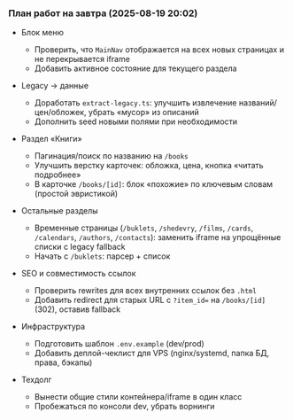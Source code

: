 ### План работ на завтра (2025-08-19 20:02)

- Блок меню
  - Проверить, что `MainNav` отображается на всех новых страницах и не перекрывается iframe
  - Добавить активное состояние для текущего раздела

- Legacy → данные
  - Доработать `extract-legacy.ts`: улучшить извлечение названий/цен/обложек, убрать «мусор» из описаний
  - Дополнить seed новыми полями при необходимости

- Раздел «Книги»
  - Пагинация/поиск по названию на `/books`
  - Улучшить верстку карточек: обложка, цена, кнопка «читать подробнее»
  - В карточке `/books/[id]`: блок «похожие» по ключевым словам (простой эвристикой)

- Остальные разделы
  - Временные страницы (`/buklets`, `/shedevry`, `/films`, `/cards`, `/calendars`, `/authors`, `/contacts`): заменить iframe на упрощённые списки с legacy fallback
  - Начать с `/buklets`: парсер + список

- SEO и совместимость ссылок
  - Проверить rewrites для всех внутренних ссылок без `.html`
  - Добавить redirect для старых URL с `?item_id=` на `/books/[id]` (302), оставив fallback

- Инфраструктура
  - Подготовить шаблон `.env.example` (dev/prod)
  - Добавить деплой-чеклист для VPS (nginx/systemd, папка БД, права, бэкапы)

- Техдолг
  - Вынести общие стили контейнера/iframe в один класс
  - Пробежаться по консоли dev, убрать ворнинги



